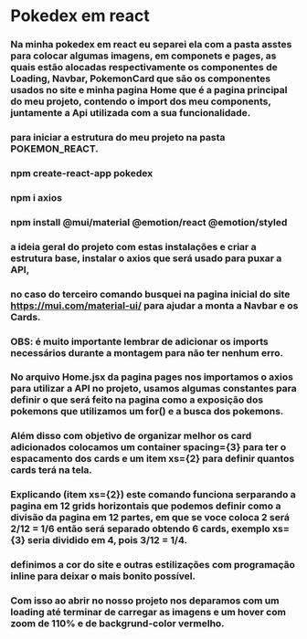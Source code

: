# Pokedex em react

### Na minha pokedex em react eu separei ela com a pasta asstes para colocar algumas imagens, em componets e pages, as quais estão alocadas respectivamente os componentes de Loading, Navbar, PokemonCard que são os componentes usados no site e minha pagina Home que é a pagina principal do meu projeto, contendo o import dos meu components, juntamente a Api utilizada com a sua funcionalidade.

### para iniciar a estrutura do meu projeto na pasta POKEMON_REACT.

### npm create-react-app pokedex

### npm i axios

### npm install @mui/material @emotion/react @emotion/styled

### a ideia geral do projeto com estas instalações e criar a estrutura base, instalar o axios que será usado para puxar a API,

### no caso do terceiro comando busquei na pagina inicial do site https://mui.com/material-ui/ para ajudar a monta a Navbar e os Cards.

### OBS: é muito importante lembrar de adicionar os imports necessários durante a montagem para não ter nenhum erro.

### No arquivo Home.jsx da pagina pages nos importamos o axios para utilizar a API no projeto, usamos algumas constantes para definir o que será feito na pagina como a exposição dos pokemons que utilizamos um for() e a busca dos pokemons.

### Além disso com objetivo de organizar melhor os card adicionados colocamos um container spacing={3} para ter o espacamento dos cards e um item xs={2} para definir quantos cards terá na tela.

### Explicando (item xs={2}) este comando funciona serparando a pagina em 12 grids horizontais que podemos definir como a divisão da pagina em 12 partes, em que se voce coloca 2 será 2/12 = 1/6 então será separado obtendo 6 cards, exemplo xs={3} seria dividido em 4, pois 3/12 = 1/4.

### definimos a cor do site e outras estilizações com programação inline para deixar o mais bonito possível.

### Com isso ao abrir no nosso projeto nos deparamos com um loading até terminar de carregar as imagens e um hover com zoom de 110% e de backgrund-color vermelho.


